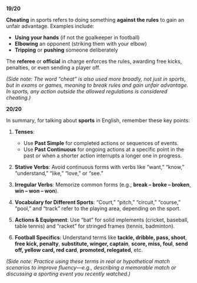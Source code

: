**19/20**

**Cheating** in sports refers to doing something **against the rules** to gain an unfair advantage. Examples include:

- **Using your hands** (if not the goalkeeper in football)
- **Elbowing** an opponent (striking them with your elbow)
- **Tripping** or **pushing** someone deliberately

The **referee** or **official** in charge enforces the rules, awarding free kicks, penalties, or even sending a player off.

_(Side note: The word “cheat” is also used more broadly, not just in sports, but in exams or games, meaning to break rules and gain unfair advantage. In sports, any action outside the allowed regulations is considered cheating.)_

**20/20**

In summary, for talking about **sports** in English, remember these key points:

1. **Tenses**:
    
    - Use **Past Simple** for completed actions or sequences of events.
    - Use **Past Continuous** for ongoing actions at a specific point in the past or when a shorter action interrupts a longer one in progress.
2. **Stative Verbs**: Avoid continuous forms with verbs like “want,” “know,” “understand,” “like,” “love,” or “see.”
    
3. **Irregular Verbs**: Memorize common forms (e.g., **break – broke – broken**, **win – won – won**).
    
4. **Vocabulary for Different Sports**: “Court,” “pitch,” “circuit,” “course,” “pool,” and “track” refer to the playing area, depending on the sport.
    
5. **Actions & Equipment**: Use “bat” for solid implements (cricket, baseball, table tennis) and “racket” for stringed frames (tennis, badminton).
    
6. **Football Specifics**: Understand terms like **tackle, dribble, pass, shoot**, **free kick, penalty**, **substitute, winger, captain**, **score, miss, foul**, **send off, yellow card, red card**, **promoted, relegated**, etc.
    

_(Side note: Practice using these terms in real or hypothetical match scenarios to improve fluency—e.g., describing a memorable match or discussing a sporting event you recently watched.)_